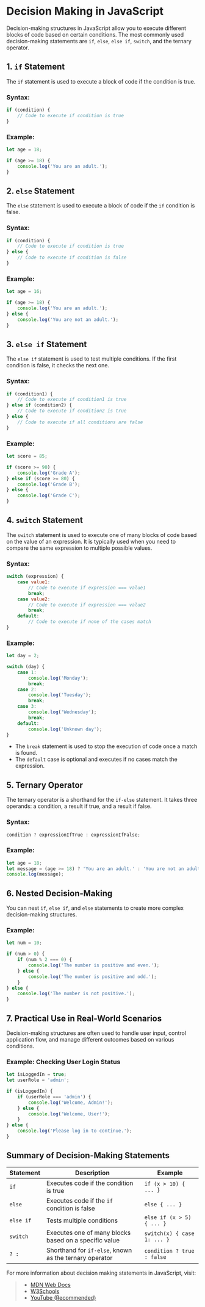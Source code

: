 # Decision Making in JavaScript

Decision-making structures in JavaScript allow you to execute different blocks of code based on certain conditions. The most commonly used decision-making statements are `if`, `else`, `else if`, `switch`, and the ternary operator.

## 1. `if` Statement

The `if` statement is used to execute a block of code if the condition is true.

### Syntax:
```js
if (condition) {
    // Code to execute if condition is true
}
```

### Example:
```js
let age = 18;

if (age >= 18) {
    console.log('You are an adult.');
}
```

## 2. `else` Statement

The `else` statement is used to execute a block of code if the `if` condition is false.

### Syntax:
```js
if (condition) {
    // Code to execute if condition is true
} else {
    // Code to execute if condition is false
}
```

### Example:
```js
let age = 16;

if (age >= 18) {
    console.log('You are an adult.');
} else {
    console.log('You are not an adult.');
}
```

## 3. `else if` Statement

The `else if` statement is used to test multiple conditions. If the first condition is false, it checks the next one.

### Syntax:
```js
if (condition1) {
    // Code to execute if condition1 is true
} else if (condition2) {
    // Code to execute if condition2 is true
} else {
    // Code to execute if all conditions are false
}
```

### Example:
```js
let score = 85;

if (score >= 90) {
    console.log('Grade A');
} else if (score >= 80) {
    console.log('Grade B');
} else {
    console.log('Grade C');
}
```

## 4. `switch` Statement

The `switch` statement is used to execute one of many blocks of code based on the value of an expression. It is typically used when you need to compare the same expression to multiple possible values.

### Syntax:
```js
switch (expression) {
    case value1:
        // Code to execute if expression === value1
        break;
    case value2:
        // Code to execute if expression === value2
        break;
    default:
        // Code to execute if none of the cases match
}
```

### Example:
```js
let day = 2;

switch (day) {
    case 1:
        console.log('Monday');
        break;
    case 2:
        console.log('Tuesday');
        break;
    case 3:
        console.log('Wednesday');
        break;
    default:
        console.log('Unknown day');
}
```

- The `break` statement is used to stop the execution of code once a match is found.
- The `default` case is optional and executes if no cases match the expression.

## 5. Ternary Operator

The ternary operator is a shorthand for the `if-else` statement. It takes three operands: a condition, a result if true, and a result if false.

### Syntax:
```js
condition ? expressionIfTrue : expressionIfFalse;
```

### Example:
```js
let age = 18;
let message = (age >= 18) ? 'You are an adult.' : 'You are not an adult.';
console.log(message);
```

## 6. Nested Decision-Making

You can nest `if`, `else if`, and `else` statements to create more complex decision-making structures.

### Example:
```js
let num = 10;

if (num > 0) {
    if (num % 2 === 0) {
        console.log('The number is positive and even.');
    } else {
        console.log('The number is positive and odd.');
    }
} else {
    console.log('The number is not positive.');
}
```

## 7. Practical Use in Real-World Scenarios

Decision-making structures are often used to handle user input, control application flow, and manage different outcomes based on various conditions.

### Example: Checking User Login Status
```js
let isLoggedIn = true;
let userRole = 'admin';

if (isLoggedIn) {
    if (userRole === 'admin') {
        console.log('Welcome, Admin!');
    } else {
        console.log('Welcome, User!');
    }
} else {
    console.log('Please log in to continue.');
}
```

## Summary of Decision-Making Statements

| Statement | Description                                              | Example                        |
|-----------|----------------------------------------------------------|--------------------------------|
| `if`      | Executes code if the condition is true                    | `if (x > 10) { ... }`          |
| `else`    | Executes code if the `if` condition is false              | `else { ... }`                 |
| `else if` | Tests multiple conditions                                 | `else if (x > 5) { ... }`      |
| `switch`  | Executes one of many blocks based on a specific value     | `switch(x) { case 1: ... }`    |
| `? :`     | Shorthand for `if-else`, known as the ternary operator    | `condition ? true : false`     |

For more information about decision making statements in JavaScript, visit: 
> - [MDN Web Docs](https://developer.mozilla.org/en-US/docs/Learn/JavaScript/Building_blocks/conditionals)
> - [W3Schools](https://www.w3schools.com/js/js_if_else.asp)
> - [YouTube (Recommended)](https://www.youtube.com/watch?v=7lld3Xk5usQ&list=PLfEr2kn3s-br9ZFmejfLhAgMbGgbpdof8&index=54)